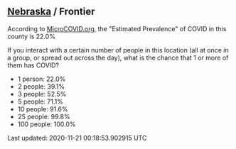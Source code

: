 
## [Nebraska](/united-states/nebraska) / Frontier

According to [MicroCOVID.org](http://microcovid.org),
the "Estimated Prevalence" of COVID in this county is 22.0%

If you interact with a certain number of people in this location
(all at once in a group, or spread out across the day), what is the chance that
1 or more of them has COVID?

- 1 person: 22.0%
- 2 people: 39.1%
- 3 people: 52.5%
- 5 people: 71.1%
- 10 people: 91.6%
- 25 people: 99.8%
- 100 people: 100.0%

Last updated: 2020-11-21 00:18:53.902915 UTC
